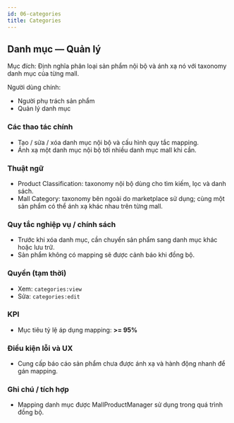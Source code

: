 ```yaml
---
id: 06-categories
title: Categories
---
```


## Danh mục — Quản lý

Mục đích: Định nghĩa phân loại sản phẩm nội bộ và ánh xạ nó với taxonomy danh mục của từng mall.

Người dùng chính:

- Người phụ trách sản phẩm
- Quản lý danh mục

### Các thao tác chính

- Tạo / sửa / xóa danh mục nội bộ và cấu hình quy tắc mapping.
- Ánh xạ một danh mục nội bộ tới nhiều danh mục mall khi cần.

### Thuật ngữ

- Product Classification: taxonomy nội bộ dùng cho tìm kiếm, lọc và danh sách.
- Mall Category: taxonomy bên ngoài do marketplace sử dụng; cùng một sản phẩm có thể ánh xạ khác nhau trên từng mall.

### Quy tắc nghiệp vụ / chính sách

- Trước khi xóa danh mục, cần chuyển sản phẩm sang danh mục khác hoặc lưu trữ.
- Sản phẩm không có mapping sẽ được cảnh báo khi đồng bộ.

### Quyền (tạm thời)

- Xem: `categories:view`
- Sửa: `categories:edit`

### KPI

- Mục tiêu tỷ lệ áp dụng mapping: **>= 95%**

### Điều kiện lỗi và UX

- Cung cấp báo cáo sản phẩm chưa được ánh xạ và hành động nhanh để gán mapping.

### Ghi chú / tích hợp

- Mapping danh mục được MallProductManager sử dụng trong quá trình đồng bộ.
